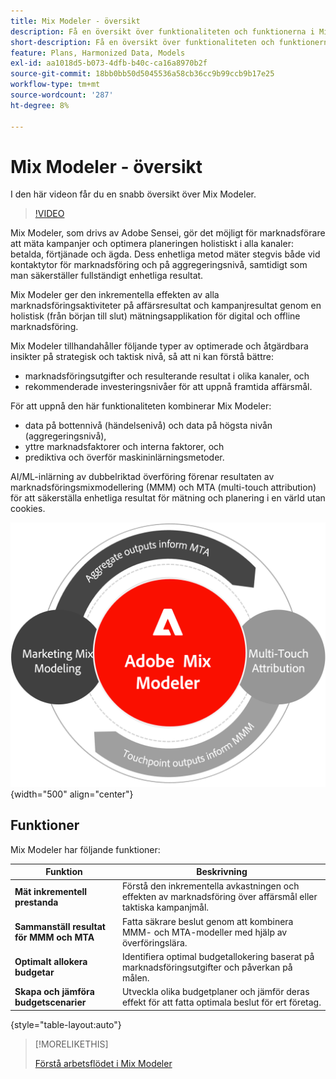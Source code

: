 ```yaml
---
title: Mix Modeler - översikt
description: Få en översikt över funktionaliteten och funktionerna i Mix Modeler.
short-description: Få en översikt över funktionaliteten och funktionerna i Mix Modeler.
feature: Plans, Harmonized Data, Models
exl-id: aa1018d5-b073-4dfb-b40c-ca16a8970b2f
source-git-commit: 18bb0bb50d5045536a58cb36cc9b99ccb9b17e25
workflow-type: tm+mt
source-wordcount: '287'
ht-degree: 8%

---
```


# Mix Modeler - översikt

I den här videon får du en snabb översikt över Mix Modeler.

>[!VIDEO](https://video.tv.adobe.com/v/3424872/?learn=on)

Mix Modeler, som drivs av Adobe Sensei, gör det möjligt för marknadsförare att mäta kampanjer och optimera planeringen holistiskt i alla kanaler: betalda, förtjänade och ägda. Dess enhetliga metod mäter stegvis både vid kontaktytor för marknadsföring och på aggregeringsnivå, samtidigt som man säkerställer fullständigt enhetliga resultat.

Mix Modeler ger den inkrementella effekten av alla marknadsföringsaktiviteter på affärsresultat och kampanjresultat genom en holistisk (från början till slut) mätningsapplikation för digital och offline marknadsföring.

Mix Modeler tillhandahåller följande typer av optimerade och åtgärdbara insikter på strategisk och taktisk nivå, så att ni kan förstå bättre:

* marknadsföringsutgifter och resulterande resultat i olika kanaler, och
* rekommenderade investeringsnivåer för att uppnå framtida affärsmål.


För att uppnå den här funktionaliteten kombinerar Mix Modeler:

* data på bottennivå (händelsenivå) och data på högsta nivån (aggregeringsnivå),
* yttre marknadsfaktorer och interna faktorer, och
* prediktiva och överför maskininlärningsmetoder.

AI/ML-inlärning av dubbelriktad överföring förenar resultaten av marknadsföringsmixmodellering (MMM) och MTA (multi-touch attribution) för att säkerställa enhetliga resultat för mätning och planering i en värld utan cookies.

![Inlärning av dubbelriktad överföring](../assets/birdirectional-transfer-learning.png){width="500" align="center"}


## Funktioner

Mix Modeler har följande funktioner:

| Funktion | Beskrivning |
|---|---|
| **Mät inkrementell prestanda** | Förstå den inkrementella avkastningen och effekten av marknadsföring över affärsmål eller taktiska kampanjmål. |
| **Sammanställ resultat för MMM och MTA** | Fatta säkrare beslut genom att kombinera MMM- och MTA-modeller med hjälp av överföringslära. |
| **Optimalt allokera budgetar** | Identifiera optimal budgetallokering baserat på marknadsföringsutgifter och påverkan på målen. |
| **Skapa och jämföra budgetscenarier** | Utveckla olika budgetplaner och jämför deras effekt för att fatta optimala beslut för ert företag. |

{style="table-layout:auto"}

>[!MORELIKETHIS]
>
>[Förstå arbetsflödet i Mix Modeler](workflow.md)
